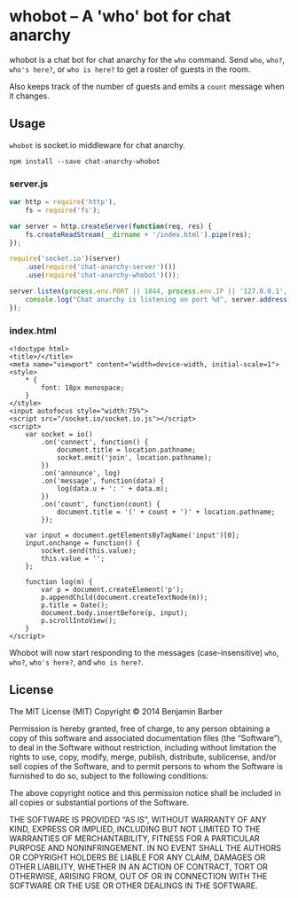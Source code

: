 whobot – A 'who' bot for chat anarchy
=====================================

whobot is a chat bot for chat anarchy for the `who` command. Send `who`, `who?`,
`who's here?`, or `who is here?` to get a roster of guests in the room.

Also keeps track of the number of guests and emits a `count` message when it
changes.

Usage
-----
`whobot` is socket.io middleware for chat anarchy.

    npm install --save chat-anarchy-whobot

### server.js
```js
var http = require('http'),
    fs = require('fs');

var server = http.createServer(function(req, res) {
    fs.createReadStream(__dirname + '/index.html').pipe(res);
});

require('socket.io')(server)
    .use(require('chat-anarchy-server')())
    .use(require('chat-anarchy-whobot')());

server.listen(process.env.PORT || 1844, process.env.IP || '127.0.0.1', function() {
    console.log("Chat anarchy is listening on port %d", server.address().port);
});
```

### index.html
```
<!doctype html>
<title>/</title>
<meta name="viewport" content="width=device-width, initial-scale=1">
<style>
    * {
        font: 18px monospace;
    }
</style>
<input autofocus style="width:75%">
<script src="/socket.io/socket.io.js"></script>
<script>
    var socket = io()
        .on('connect', function() {
            document.title = location.pathname;
            socket.emit('join', location.pathname);
        })
        .on('announce', log)
        .on('message', function(data) {
            log(data.u + ': ' + data.m);
        })
        .on('count', function(count) {
            document.title = '(' + count + ')' + location.pathname;
        });

    var input = document.getElementsByTagName('input')[0];
    input.onchange = function() {
        socket.send(this.value);
        this.value = '';
    };

    function log(m) {
        var p = document.createElement('p');
        p.appendChild(document.createTextNode(m));
        p.title = Date();
        document.body.insertBefore(p, input);
        p.scrollIntoView();
    }
</script>
```

Whobot will now start responding to the messages (case-insensitive) `who`,
`who?`, `who's here?`, and `who is here?`.

License
-------

The MIT License (MIT)
Copyright © 2014 Benjamin Barber

Permission is hereby granted, free of charge, to any person obtaining a copy
of this software and associated documentation files (the “Software”), to deal
in the Software without restriction, including without limitation the rights
to use, copy, modify, merge, publish, distribute, sublicense, and/or sell
copies of the Software, and to permit persons to whom the Software is
furnished to do so, subject to the following conditions:

The above copyright notice and this permission notice shall be included in
all copies or substantial portions of the Software.

THE SOFTWARE IS PROVIDED “AS IS”, WITHOUT WARRANTY OF ANY KIND, EXPRESS OR
IMPLIED, INCLUDING BUT NOT LIMITED TO THE WARRANTIES OF MERCHANTABILITY,
FITNESS FOR A PARTICULAR PURPOSE AND NONINFRINGEMENT. IN NO EVENT SHALL THE
AUTHORS OR COPYRIGHT HOLDERS BE LIABLE FOR ANY CLAIM, DAMAGES OR OTHER
LIABILITY, WHETHER IN AN ACTION OF CONTRACT, TORT OR OTHERWISE, ARISING FROM,
OUT OF OR IN CONNECTION WITH THE SOFTWARE OR THE USE OR OTHER DEALINGS IN
THE SOFTWARE.
